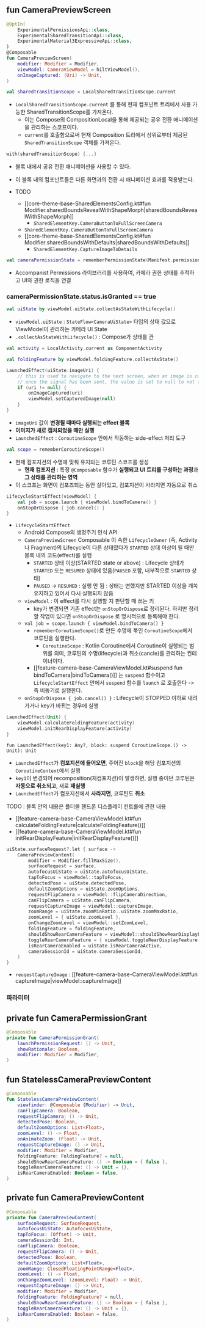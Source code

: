 
## fun CameraPreviewScreen
```kotlin
@OptIn(  
    ExperimentalPermissionsApi::class,  
    ExperimentalSharedTransitionApi::class,  
    ExperimentalMaterial3ExpressiveApi::class,  
)  
@Composable  
fun CameraPreviewScreen(  
    modifier: Modifier = Modifier,  
    viewModel: CameraViewModel = hiltViewModel(),  
    onImageCaptured: (Uri) -> Unit,  
)
```

```kotlin
val sharedTransitionScope = LocalSharedTransitionScope.current
```
* `LocalSharedTransitionScope.current` 를 통해 현재 컴포넌트 트리에서 사용 가능한 SharedTransitionScope를 가져온다.
	* 이는 Compose의 CompositionLocal을 통해 제공되는 공유 전환 애니메이션을 관리하는 스코프이다.
	* `current`를 호출함으로써 현재 Composition 트리에서 상위로부터 제공된 `SharedTransitionScope` 객체를 가져온다.
```kotlin
with(sharedTransitionScope) {...}
```
* 블록 내에서 공유 전환 애니메이션을 사용할 수 있다.
* 이 블록 내의 컴포넌트들은 다른 화면과의 전환 시 애니메이션 효과를 적용받는다.

* TODO
	* [[core-theme-base-SharedElementsConfig.kt#fun Modifier.sharedBoundsRevealWithShapeMorph|sharedBoundsRevealWithShapeMorph]]
		* `SharedElementKey.CameraButtonToFullScreenCamera`
	* `SharedElementKey.CameraButtonToFullScreenCamera`
	* [[core-theme-base-SharedElementsConfig.kt#fun Modifier.sharedBoundsWithDefaults|sharedBoundsWithDefaults]]
		* `SharedElementKey.CaptureImageToDetails`

```kotlin
val cameraPermissionState = rememberPermissionState(Manifest.permission.CAMERA)
```
* Accompanist Permissions 라이브러리를 사용하여, 카메라 권한 상태를 추적하고 UI와 권한 로직을 연결
### cameraPermissionState.status.isGranted == true

```kotlin
val uiState by viewModel.uiState.collectAsStateWithLifecycle()  
```
* `viewModel.uiState` : `StateFlow<CameraUiState>` 타입의 상태 값으로 ViewModel이 관리하는 카메라 UI State
* `.collectAsStateWithLifecycle()` : Compose가 상태를 관


```kotlin
val activity = LocalActivity.current as ComponentActivity
```

```kotlin
val foldingFeature by viewModel.foldingFeature.collectAsState()
```

```kotlin
LaunchedEffect(uiState.imageUri) {  
    // this is used to navigate to the next screen, when an image is captured, it signals to NavController that we should do something with the URI,  
    // once the signal has been sent, the value is set to null to not trigger navigation over and over again.    val uri = uiState.imageUri  
    if (uri != null) {  
        onImageCaptured(uri)  
        viewModel.setCapturedImage(null)  
    }  
}
```

- `imageUri` 값이 **변경될 때마다 실행되는 effect 블록**
- **이미지가 새로 캡처되었을 때만 실행**
- `LaunchedEffect` : `CoroutineScope` 안에서 작동하는 side-effect 처리 도구

```kotlin
val scope = rememberCoroutineScope()  
```
* 현재 컴포지션의 수명에 맞춰 유지되는 코루틴 스코프를 생성
	* **현재 컴포지션** : 특정 `@Composable` 함수가 **실행되고 UI 트리를 구성하는 과정**과 **그 상태를 관리하는 영역**
* 이 스코프는 화면이 컴포즈되는 동안 살아있고, 컴포지션이 사라지면 자동으로 취소
```kotlin
LifecycleStartEffect(viewModel) {  
    val job = scope.launch { viewModel.bindToCamera() }  
    onStopOrDispose { job.cancel() }  
}
```
* `LifecycleStartEffect`
	* Android Compose의 생명주기 인식 API
	* `CameraPreviewScreen` Composable 이 속한 `LifecycleOwner` (즉, Activity나 Fragment)의 Lifecycle이 다른 상태였다가 `STARTED` 상태 이상이 될 때만 블록 내의 코드(effect)를 실행
		* `STARTED` 상태 이상(STARTED state or above) : Lifecycle 상태가 `STARTED` 또는 `RESUMED` 상태에 있음(`PAUSED` 포함, 내부적으로 `STARTED` 상태)
		* `PAUSED` -> `RESUMED` : 실행 안 됨 : 상태는 변했지만 STARTED 이상을 계쏙 유지하고 있어서 다시 실행되지 않음
	* `viewModel` : 이 effect를 다시 실행할 지 판단할 때 쓰는 키
		* key가 변경되면 기존 effect는 `onStopOrDispose`로 정리된다. 하지만 정리할 작업이 있다면 `onStopOrDispose` 로 명시적으로 등록해야 한다.
	* `val job = scope.launch { viewModel.bindToCamera() }`
		* `rememberCoroutineScope()`로 만든 수명에 묶인 `CoroutineScope`에서 코루틴을 실행한다.
			* `CoroutineScope` : Kotlin Coroutine에서 Coroutine이 실행되는 범위를 의미, 코루틴의 수명(lifecycle)과 취소(cancle)를 관리하는 컨테이너이다.
		* [[feature-camera-base-CameraViewModel.kt#suspend fun bindToCamera|bindToCamera()]] 는 `suspend` 함수이고 `LifecycleStartEffect` 안에서 `suspend` 함수를 `launch` 로 호출한다 -> 즉 비동기로 실행한다.
	* `onStopOrDispose { job.cancel() }` : Lifecycle이 STOPPED 이하로 내려가거나 key가 바뀌는 경우에 실행

```kotlin
LaunchedEffect(Unit) {  
    viewModel.calculateFoldingFeature(activity)  
    viewModel.initRearDisplayFeature(activity)  
}
```

`fun LaunchedEffect(key1: Any?, block: suspend CoroutineScope.() -> Unit): Unit`
* `LaunchedEffect`가 **컴포지션에 들어오면**, 주어진 `block`을 해당 컴포지션의 `CoroutineContext`에서 실행  
* `key1`이 변경되어 recomposition(재컴포지션)이 발생하면,  실행 중이던 코루틴은 **자동으로 취소되고**, 새로 **재실행**
* `LaunchedEffect`가 컴포지션에서 **사라지면**, 코루틴도 **취소**

TODO : 블록 안의 내용은 폴더블 핸드폰 디스플레이 컨트롤에 관한 내용
* [[feature-camera-base-CameraViewModel.kt#fun calculateFoldingFeature|calculateFoldingFeature()]]
* [[feature-camera-base-CameraViewModel.kt#fun initRearDisplayFeature|initRearDisplayFeature()]]

```kotlin
uiState.surfaceRequest?.let { surface ->  
    CameraPreviewContent(  
        modifier = Modifier.fillMaxSize(),  
        surfaceRequest = surface,  
        autofocusUiState = uiState.autofocusUiState,  
        tapToFocus = viewModel::tapToFocus,  
        detectedPose = uiState.detectedPose,  
        defaultZoomOptions = uiState.zoomOptions,  
        requestFlipCamera = viewModel::flipCameraDirection,  
        canFlipCamera = uiState.canFlipCamera,  
        requestCaptureImage = viewModel::captureImage,  
        zoomRange = uiState.zoomMinRatio..uiState.zoomMaxRatio,  
        zoomLevel = { uiState.zoomLevel },  
        onChangeZoomLevel = viewModel::setZoomLevel,  
        foldingFeature = foldingFeature,  
        shouldShowRearCameraFeature = viewModel::shouldShowRearDisplayFeature,  
        toggleRearCameraFeature = { viewModel.toggleRearDisplayFeature(activity) },  
        isRearCameraEnabled = uiState.isRearCameraActive,  
        cameraSessionId = uiState.cameraSessionId,  
    )  
}
```

* `reuqestCaptureImage` : [[feature-camera-base-CameraViewModel.kt#fun captureImage|viewModel::captureImage]]

### 파라미터
#### 

## private fun CameraPermissionGrant

```kotlin
@Composable  
private fun CameraPermissionGrant(  
    launchPermissionRequest: () -> Unit,  
    showRationale: Boolean,  
    modifier: Modifier = Modifier,  
)
```


## fun StatelessCameraPreviewContent

```kotlin
@Composable  
fun StatelessCameraPreviewContent(  
    viewfinder: @Composable (Modifier) -> Unit,  
    canFlipCamera: Boolean,  
    requestFlipCamera: () -> Unit,  
    detectedPose: Boolean,  
    defaultZoomOptions: List<Float>,  
    zoomLevel: () -> Float,  
    onAnimateZoom: (Float) -> Unit,  
    requestCaptureImage: () -> Unit,  
    modifier: Modifier = Modifier,  
    foldingFeature: FoldingFeature? = null,  
    shouldShowRearCameraFeature: () -> Boolean = { false },  
    toggleRearCameraFeature: () -> Unit = {},  
    isRearCameraEnabled: Boolean = false,  
)
```


## private fun CameraPreviewContent
```kotlin
@Composable  
private fun CameraPreviewContent(  
    surfaceRequest: SurfaceRequest,  
    autofocusUiState: AutofocusUiState,  
    tapToFocus: (Offset) -> Unit,  
    cameraSessionId: Int,  
    canFlipCamera: Boolean,  
    requestFlipCamera: () -> Unit,  
    detectedPose: Boolean,  
    defaultZoomOptions: List<Float>,  
    zoomRange: ClosedFloatingPointRange<Float>,  
    zoomLevel: () -> Float,  
    onChangeZoomLevel: (zoomLevel: Float) -> Unit,  
    requestCaptureImage: () -> Unit,  
    modifier: Modifier = Modifier,  
    foldingFeature: FoldingFeature? = null,  
    shouldShowRearCameraFeature: () -> Boolean = { false },  
    toggleRearCameraFeature: () -> Unit = {},  
    isRearCameraEnabled: Boolean = false,  
)
```